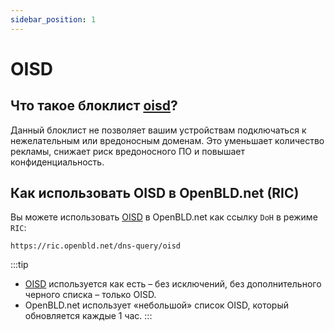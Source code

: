 ```yaml
---
sidebar_position: 1
---
```


# OISD

## Что такое блоклист [oisd](https://oisd.nl/)?

Данный блоклист не позволяет вашим устройствам подключаться к нежелательным или вредоносным доменам.
Это уменьшает количество рекламы, снижает риск вредоносного ПО и повышает конфиденциальность.

## Как использовать OISD в OpenBLD.net (RIC)

Вы можете использовать [OISD](https://oisd.nl/) в OpenBLD.net как ссылку `DoH` в режиме `RIC`:

```shell
https://ric.openbld.net/dns-query/oisd
```

:::tip
- [OISD](https://oisd.nl/) используется как есть – без исключений, без дополнительного черного списка – только OISD.
- OpenBLD.net использует «небольшой» список OISD, который обновляется каждые 1 час.
:::
